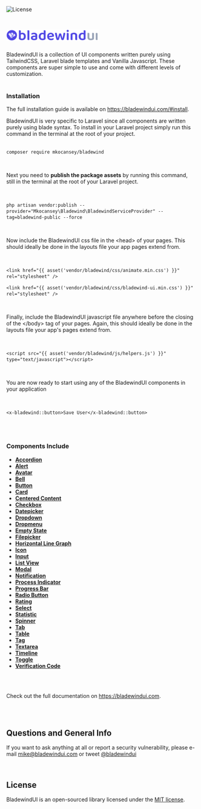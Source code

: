 <p><img src="https://img.shields.io/github/license/mkocansey/bladewind" alt="License" /></p><br />
<p><img src="https://github.com/mkocansey/bladewind-docs/blob/development/public/assets/images/bladewind-logo.png" style="height: 30px; margin-bottom:10px" /></p>

BladewindUI is a collection of UI components written purely using TailwindCSS, Laravel blade templates and Vanilla Javascript. These components are super simple to use and come with different levels of customization.
<br /><br />

### Installation
The full installation guide is available on https://bladewindui.com/#install.
<br />

BladewindUI is very specific to Laravel since all components are written purely using blade syntax. To install in your Laravel project simply run this command in the terminal at the root of your project.
<br /><br />

```
composer require mkocansey/bladewind
```
<br />

Next you need to **publish the package assets** by running this command, still in the terminal at the root of your Laravel project.

<br />

```
php artisan vendor:publish --provider="Mkocansey\Bladewind\BladewindServiceProvider" --tag=bladewind-public --force
```
<br />

Now include the BladewindUI css file in the &lt;head&gt; of your pages. This should ideally be done in the layouts file your app pages extend from.

<br />

```
<link href="{{ asset('vendor/bladewind/css/animate.min.css') }}" rel="stylesheet" />
```
```
<link href="{{ asset('vendor/bladewind/css/bladewind-ui.min.css') }}" rel="stylesheet" />
```

<br />

Finally, include the BladewindUI javascript file anywhere before the closing of the &lt;/body&gt; tag of your pages. Again, this should ideally be done in the layouts file your app's pages extend from.

<br />

```
<script src="{{ asset('vendor/bladewind/js/helpers.js') }}" type="text/javascript"></script>
```

<br />

You are now ready to start using any of the BladewindUI components in your application

<br />

```
<x-bladewind::button>Save User</x-bladewind::button>
```

<br /><br />
### Components Include

- **[Accordion](https://bladewindui.com/component/accordion)**
- **[Alert](https://bladewindui.com/component/alert)**
- **[Avatar](https://bladewindui.com/component/avatar)**
- **[Bell](https://bladewindui.com/component/bell)**
- **[Button](https://bladewindui.com/component/button)**
- **[Card](https://bladewindui.com/component/card)**
- **[Centered Content](https://bladewindui.com/component/centered-content)**
- **[Checkbox](https://bladewindui.com/component/checkbox)**
- **[Datepicker](https://bladewindui.com/component/datepicker)**
- **[Dropdown](https://bladewindui.com/component/dropdown)**
- **[Dropmenu](https://bladewindui.com/component/dropmenu)**
- **[Empty State](https://bladewindui.com/component/empty-state)**
- **[Filepicker](https://bladewindui.com/component/filepicker)**
- **[Horizontal Line Graph](https://bladewindui.com/component/horizontal-line-graph)**
- **[Icon](https://bladewindui.com/component/icon)**
- **[Input](https://bladewindui.com/component/input)**
- **[List View](https://bladewindui.com/component/list-view)**
- **[Modal](https://bladewindui.com/component/modal)**
- **[Notification](https://bladewindui.com/component/notification)**
- **[Process Indicator](https://bladewindui.com/component/process-indicator)**
- **[Progress Bar](https://bladewindui.com/component/progress-bar)**
- **[Radio Button](https://bladewindui.com/component/radio-button)**
- **[Rating](https://bladewindui.com/component/rating)**
- **[Select](https://bladewindui.com/component/select)**
- **[Statistic](https://bladewindui.com/component/statistic)**
- **[Spinner](https://bladewindui.com/component/spinner)**
- **[Tab](https://bladewindui.com/component/tab)**
- **[Table](https://bladewindui.com/component/table)**
- **[Tag](https://bladewindui.com/component/tag)**
- **[Textarea](https://bladewindui.com/component/textarea)**
- **[Timeline](https://bladewindui.com/component/timeline)**
- **[Toggle](https://bladewindui.com/component/toggle)**
- **[Verification Code](https://bladewindui.com/component/verification-code)**

<br /><br />

Check out the full documentation on https://bladewindui.com.

<br /><br />

## Questions and General Info

If you want to ask anything at all or report a security vulnerability, please e-mail [mike@bladewindui.com](mailto:mike@bladewindui.com) or tweet [@bladewindui](https://twitter.com/bladewindui)

<br />

## License

BladewindUI is an open-sourced library licensed under the [MIT license](https://opensource.org/licenses/MIT).
